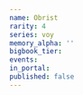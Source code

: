 ```yaml
---
name: Obrist
rarity: 4
series: voy
memory_alpha: ''
bigbook_tier:
events:
in_portal:
published: false
---
```

